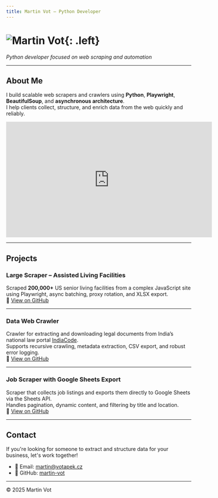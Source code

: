 ```yaml
---
title: Martin Vot – Python Developer
---
```


# ![Martin Vot](profile.jpg){: .left}

*Python developer focused on web scraping and automation*

---

## About Me

I build scalable web scrapers and crawlers using **Python**, **Playwright**, **BeautifulSoup**, and **asynchronous architecture**.  
I help clients collect, structure, and enrich data from the web quickly and reliably.

<iframe width="560" height="315" src="https://www.youtube.com/embed/Z8IsAic-KIU" title="Large Scraper Demo" frameborder="0" allow="accelerometer; autoplay; clipboard-write; encrypted-media; gyroscope; picture-in-picture" allowfullscreen></iframe>

---

## Projects

### **Large Scraper – Assisted Living Facilities**
Scraped **200,000+** US senior living facilities from a complex JavaScript site using Playwright, async batching, proxy rotation, and XLSX export.  
🔗 [View on GitHub](https://github.com/martin-vot/large-scraper)

---

### **Data Web Crawler**
Crawler for extracting and downloading legal documents from India’s national law portal [IndiaCode](https://www.indiacode.nic.in/).  
Supports recursive crawling, metadata extraction, CSV export, and robust error logging.  
🔗 [View on GitHub](https://github.com/Martin-vot/Data-Web-Crawler)

---

### **Job Scraper with Google Sheets Export**
Scraper that collects job listings and exports them directly to Google Sheets via the Sheets API.  
Handles pagination, dynamic content, and filtering by title and location.  
🔗 [View on GitHub](https://github.com/Martin-vot/Job-Scraper-w-GS-export)

---

## Contact

If you're looking for someone to extract and structure data for your business, let's work together!

- 📧 Email: [martin@votapek.cz](mailto:martin@votapek.cz)  
- 🐙 GitHub: [martin-vot](https://github.com/martin-vot)

---

© 2025 Martin Vot
